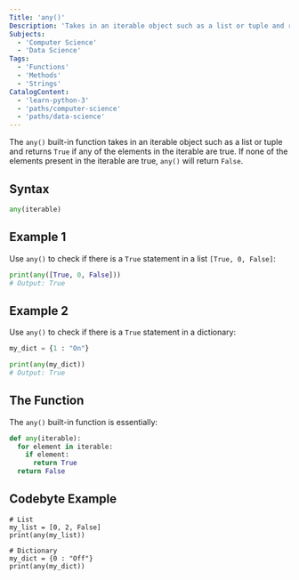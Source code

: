 ```yaml
---
Title: 'any()'
Description: 'Takes in an iterable object such as a list or tuple and returns True if any of the elements in the iterable are True. If none of the elements in the iterable are True, returns False.'
Subjects:
  - 'Computer Science'
  - 'Data Science'
Tags:
  - 'Functions'
  - 'Methods'
  - 'Strings'
CatalogContent:
  - 'learn-python-3'
  - 'paths/computer-science'
  - 'paths/data-science'
---
```


The `any()` built-in function takes in an iterable object such as a list or tuple and returns `True` if any of the elements in the iterable are true. If none of the elements present in the iterable are true, `any()` will return `False`.

## Syntax

```py
any(iterable)
```

## Example 1

Use `any()` to check if there is a `True` statement in a list `[True, 0, False]`:

```python
print(any([True, 0, False]))
# Output: True
```

## Example 2

Use `any()` to check if there is a `True` statement in a dictionary:

```python
my_dict = {1 : "On"}

print(any(my_dict))
# Output: True
```

## The Function

The `any()` built-in function is essentially:

```python
def any(iterable):
  for element in iterable:
    if element:
      return True
  return False
```

## Codebyte Example

```codebyte/py
# List
my_list = [0, 2, False]
print(any(my_list))

# Dictionary
my_dict = {0 : "Off"}
print(any(my_dict))
```
